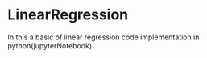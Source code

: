# LinearRegression
In this a basic of linear regression code implementation in python(jupyterNotebook)
